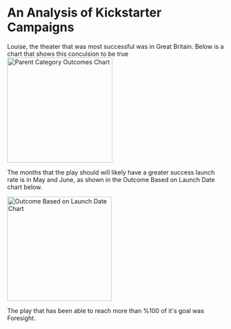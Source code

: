# An Analysis  of Kickstarter Campaigns
Louise, the theater that was most successful was in Great Britain. Below is a chart that shows this conculsion to be true
<img width="244" alt="Parent Category Outcomes Chart" src="https://user-images.githubusercontent.com/107371010/174494028-961ba7e4-0629-4c7c-9ce0-7a3b3b28600b.png">

The months that the play should will likely have a greater success launch rate is in May and June, as shown in the Outcome Based on Launch Date chart below.


<img width="242" alt="Outcome Based on Launch Date Chart" src="https://user-images.githubusercontent.com/107371010/174494099-683b29dc-0600-4a6a-a7a4-1de8e7a90368.png">


The play that has been able to reach more than %100 of it's goal was Foresight.

